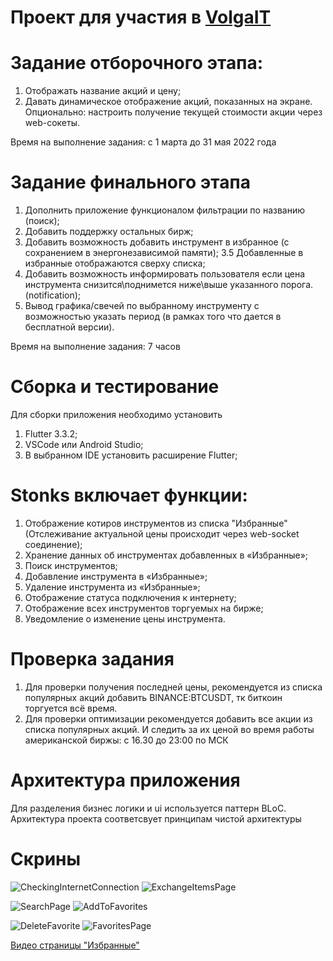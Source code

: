 # Проект для участия в [VolgaIT](https://volga-it.org/)

# Задание отборочного этапа:

1. Отображать название акций и цену;
2. Давать динамическое отображение акций, показанных на экране. Опционально: настроить получение текущей стоимости акции через web-сокеты.

Время на выполнение задания: c 1 марта до 31 мая 2022 года

# Задание финального этапа

1. Дополнить приложение функционалом фильтрации по названию (поиск);
2. Добавить поддержку остальных бирж;
3. Добавить возможность добавить инструмент в избранное (с сохранением в энергонезависимой памяти);
3.5 Добавленные в избранные отображаются сверху списка;
4. Добавить возможность информировать пользователя если цена инструмента снизится\поднимется ниже\выше указанного порога. (notification);
5. Вывод графика/свечей по выбранному инструменту с возможностью указать период (в рамках того что дается в бесплатной версии).

Время на выполнение задания: 7 часов

# Сборка и тестирование

Для сборки приложения необходимо установить

1. Flutter 3.3.2;
2. VSCode или Android Studio;
3. В выбранном IDE установить расширение Flutter;

# Stonks включает функции:

1. Отображение котиров инструментов из списка "Избранные" (Отслеживание актуальной цены происходит через web-socket соединение);
2. Хранение данных об инструментах добавленных в «Избранные»;
3. Поиск инструментов;
4. Добавление инструмента в «Избранные»;
5. Удаление инструмента из  «Избранные»;
7. Отображение статуса подключения к интернету;
8. Отображение всех инструментов торгуемых на бирже;
9. Уведомление о изменение цены инструмента.

# Проверка задания

1. Для проверки получения последней цены, рекомендуется из списка популярных акций добавить BINANCE:BTCUSDT,
   тк биткоин торгуется всё время.
2. Для проверки оптимизации рекомендуется добавить все акции из списка популярных акций.
   И следить за их ценой во время работы американской биржы: с 16.30 до 23:00 по МСК
   
# Архитектура приложения

Для разделения бизнес логики и ui используется паттерн BLoC.
Архитектура проекта соответсвует принципам чистой архитектуры

# Скрины

![CheckingInternetConnection](https://user-images.githubusercontent.com/80877621/197196559-e8308121-83bf-45a5-8301-f41cb5868bbd.png)
![ExchangeItemsPage](https://user-images.githubusercontent.com/80877621/197196563-95d71166-e2d4-46e2-8f3a-5437129e16d6.png)

![SearchPage](https://user-images.githubusercontent.com/80877621/197196570-6e41b57e-357e-412d-bdc2-e39e651b6ced.png)
![AddToFavorites](https://user-images.githubusercontent.com/80877621/197196554-9a4f9dd3-6a11-46c8-9a98-0cdeaa2fe1e3.png)

![DeleteFavorite](https://user-images.githubusercontent.com/80877621/197196560-0681a248-07da-4a0d-a908-1f64822b82e4.png)
![FavoritesPage](https://user-images.githubusercontent.com/80877621/197196566-2d918ab5-a9c5-43ef-bb95-367c51ba97fa.png)

[Видео страницы "Избранные"](https://user-images.githubusercontent.com/80877621/197197041-9db7c2c3-0e48-44bc-890d-058cf71cab48.MP4)
